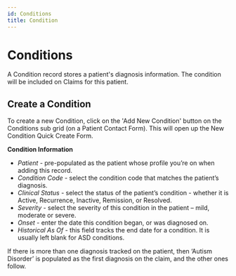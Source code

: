 ```yaml
---
id: Conditions
title: Condition
---
```


# Conditions 
A Condition record stores a patient's diagnosis information. The condition will be included on Claims for this patient.

## Create a Condition

To create a new Condition, click on the 'Add New Condition' button on the Conditions sub grid (on a Patient Contact Form). This will open up the New Condition Quick Create Form.

**Condition Information**
- *Patient* - pre-populated as the patient whose profile you’re on when adding this record.
- *Condition Code* - select the condition code that matches the patient’s diagnosis. 
- *Clinical Status* - select the status of the patient’s condition - whether it is Active, Recurrence, Inactive, Remission, or Resolved.  
- *Severity* - select the severity of this condition in the patient – mild, moderate or severe.
- *Onset* - enter the date this condition began, or was diagnosed on.
- *Historical As Of* - this field tracks the end date for a condition. It is usually left blank for ASD conditions.

If there is more than one diagnosis tracked on the patient, then ‘Autism Disorder’ is populated as the first diagnosis on the claim, and the other ones follow.
